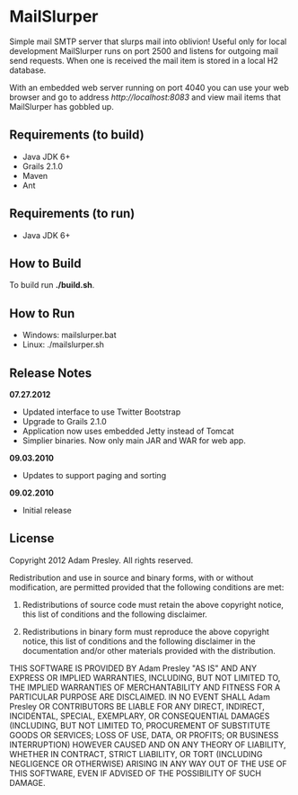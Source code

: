 MailSlurper
===========
Simple mail SMTP server that slurps mail into oblivion! Useful only for local development
MailSlurper runs on port 2500 and listens for outgoing mail send requests. When one is
received the mail item is stored in a local H2 database.

With an embedded web server running on port 4040 you can use your web browser and 
go to address *http://localhost:8083* and view mail items that MailSlurper has 
gobbled up.


Requirements (to build)
-----------------------
* Java JDK 6+
* Grails 2.1.0
* Maven
* Ant

Requirements (to run)
---------------------
* Java JDK 6+

How to Build
------------
To build run **./build.sh**.

How to Run
----------
* Windows: mailslurper.bat
* Linux: ./mailslurper.sh

Release Notes
-------------

**07.27.2012**
* Updated interface to use Twitter Bootstrap
* Upgrade to Grails 2.1.0
* Application now uses embedded Jetty instead of Tomcat
* Simplier binaries. Now only main JAR and WAR for web app. 

**09.03.2010**
* Updates to support paging and sorting

**09.02.2010**
* Initial release

License
-------
Copyright 2012 Adam Presley. All rights reserved.

Redistribution and use in source and binary forms, with or without
modification, are permitted provided that the following conditions are met:

1. Redistributions of source code must retain the above copyright notice, this
   list of conditions and the following disclaimer.

2. Redistributions in binary form must reproduce the above copyright notice,
   this list of conditions and the following disclaimer in the documentation
   and/or other materials provided with the distribution.

THIS SOFTWARE IS PROVIDED BY Adam Presley "AS IS" AND ANY EXPRESS OR IMPLIED
WARRANTIES, INCLUDING, BUT NOT LIMITED TO, THE IMPLIED WARRANTIES OF
MERCHANTABILITY AND FITNESS FOR A PARTICULAR PURPOSE ARE DISCLAIMED. IN NO
EVENT SHALL Adam Presley OR CONTRIBUTORS BE LIABLE FOR ANY DIRECT, INDIRECT,
INCIDENTAL, SPECIAL, EXEMPLARY, OR CONSEQUENTIAL DAMAGES (INCLUDING, BUT NOT
LIMITED TO, PROCUREMENT OF SUBSTITUTE GOODS OR SERVICES; LOSS OF USE, DATA, OR
PROFITS; OR BUSINESS INTERRUPTION) HOWEVER CAUSED AND ON ANY THEORY OF
LIABILITY, WHETHER IN CONTRACT, STRICT LIABILITY, OR TORT (INCLUDING NEGLIGENCE
OR OTHERWISE) ARISING IN ANY WAY OUT OF THE USE OF THIS SOFTWARE, EVEN IF
ADVISED OF THE POSSIBILITY OF SUCH DAMAGE.